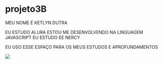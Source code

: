 # projeto3B

MEU NOME É KETLYN DUTRA

EU ESTUDO ALURA
ESTOU ME DESENVOLVENDO NA LINGUAGEM JAVASCRIPT
EU ESTUDO EE NERCY

EU USO ESSE ESPAÇO PARA OS MEUS ESTUDOS E APROFUNDAMENTOS

![](https://media1.tenor.com/m/L-lTxg2QzRsAAAAC/thursday-morning.gif)
